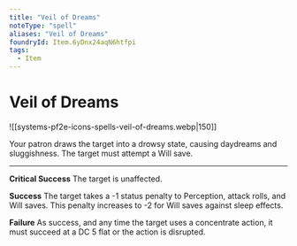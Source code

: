 ```yaml
---
title: "Veil of Dreams"
noteType: "spell"
aliases: "Veil of Dreams"
foundryId: Item.6yDnx24aqN6htfpi
tags:
  - Item
---
```


# Veil of Dreams
![[systems-pf2e-icons-spells-veil-of-dreams.webp|150]]

Your patron draws the target into a drowsy state, causing daydreams and sluggishness. The target must attempt a Will save.

* * *

**Critical Success** The target is unaffected.

**Success** The target takes a -1 status penalty to Perception, attack rolls, and Will saves. This penalty increases to -2 for Will saves against sleep effects.

**Failure** As success, and any time the target uses a concentrate action, it must succeed at a DC 5 flat or the action is disrupted.
